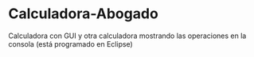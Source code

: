# Calculadora-Abogado
Calculadora con GUI y otra calculadora mostrando las operaciones en la consola (está programado en Eclipse)
